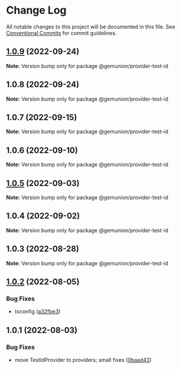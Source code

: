 # Change Log

All notable changes to this project will be documented in this file.
See [Conventional Commits](https://conventionalcommits.org) for commit guidelines.

## [1.0.9](https://github.com/gemunion/mui-packages/compare/@gemunion/provider-test-id@1.0.8...@gemunion/provider-test-id@1.0.9) (2022-09-24)

**Note:** Version bump only for package @gemunion/provider-test-id





## 1.0.8 (2022-09-24)

**Note:** Version bump only for package @gemunion/provider-test-id





## 1.0.7 (2022-09-15)

**Note:** Version bump only for package @gemunion/provider-test-id





## 1.0.6 (2022-09-10)

**Note:** Version bump only for package @gemunion/provider-test-id





## [1.0.5](https://github.com/gemunion/mui-packages/compare/@gemunion/provider-test-id@1.0.4...@gemunion/provider-test-id@1.0.5) (2022-09-03)

**Note:** Version bump only for package @gemunion/provider-test-id





## 1.0.4 (2022-09-02)

**Note:** Version bump only for package @gemunion/provider-test-id





## 1.0.3 (2022-08-28)

**Note:** Version bump only for package @gemunion/provider-test-id





## [1.0.2](https://github.com/gemunion/mui-packages/compare/@gemunion/provider-test-id@1.0.1...@gemunion/provider-test-id@1.0.2) (2022-08-05)


### Bug Fixes

* tsconfig ([a32fbe3](https://github.com/gemunion/mui-packages/commit/a32fbe358ca15f7b428909776f55f25cccb0b043))





## 1.0.1 (2022-08-03)


### Bug Fixes

* move TestIdProvider to providers; small fixes ([0baad43](https://github.com/gemunion/mui-packages/commit/0baad43b57c935866a38452bc7dc63cc929d3340))
